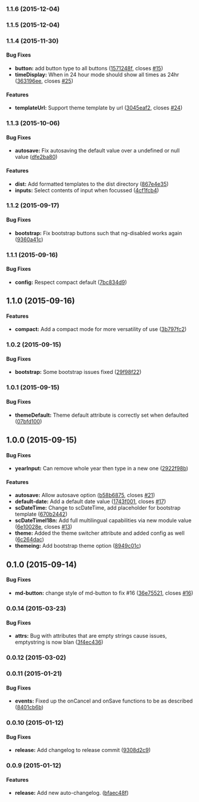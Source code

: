 ### 1.1.6 (2015-12-04)


### 1.1.5 (2015-12-04)


### 1.1.4 (2015-11-30)


#### Bug Fixes

* **button:** add button type to all buttons ([1571248f](https://github.com/sc-date-time/sc-date-time/commit/1571248fdf6eaf418a92f013c43c237b3f9de312), closes [#15](https://github.com/sc-date-time/sc-date-time/issues/15))
* **timeDisplay:** When in 24 hour mode should show all times as 24hr ([363196ee](https://github.com/sc-date-time/sc-date-time/commit/363196ee55db97439b4b02b30649ecac68cfc192), closes [#25](https://github.com/sc-date-time/sc-date-time/issues/25))


#### Features

* **templateUrl:** Support theme template by url ([3045eaf2](https://github.com/sc-date-time/sc-date-time/commit/3045eaf2abab3706b35eb139c5e3d07421dec31f), closes [#24](https://github.com/sc-date-time/sc-date-time/issues/24))


### 1.1.3 (2015-10-06)


#### Bug Fixes

* **autosave:** Fix autosaving the default value over a undefined or null value ([dfe2ba80](https://github.com/sc-date-time/sc-date-time/commit/dfe2ba80d132576d1a345e9d276812d8e2241cb6))


#### Features

* **dist:** Add formatted templates to the dist directory ([867e4e35](https://github.com/sc-date-time/sc-date-time/commit/867e4e3581ccf75ecddb805a1e1779f4ee6c20b1))
* **inputs:** Select contents of input when focussed ([4cf1fcb4](https://github.com/sc-date-time/sc-date-time/commit/4cf1fcb4cb839585a76e110e529b8ce490a4482f))


### 1.1.2 (2015-09-17)


#### Bug Fixes

* **bootstrap:** Fix bootstrap buttons such that ng-disabled works again ([9360a41c](https://github.com/sc-date-time/sc-date-time/commit/9360a41ccb3aae043a7b5b74753f9927d2ab6bee))


### 1.1.1 (2015-09-16)


#### Bug Fixes

* **config:** Respect compact default ([7bc834d9](https://github.com/sc-date-time/sc-date-time/commit/7bc834d996502f92b08da3769a610c6e4c9aed59))


## 1.1.0 (2015-09-16)


#### Features

* **compact:** Add a compact mode for more versatility of use ([3b797fc2](https://github.com/sc-date-time/sc-date-time/commit/3b797fc2b655ff451f1be560520beca868bb975e))


### 1.0.2 (2015-09-15)


#### Bug Fixes

* **bootstrap:** Some bootstrap issues fixed ([29f98f22](https://github.com/sc-date-time/sc-date-time/commit/29f98f228b2201773346ed75af23c06e909d6cfa))


### 1.0.1 (2015-09-15)


#### Bug Fixes

* **themeDefault:** Theme default attribute is correctly set when defaulted ([07bfd100](https://github.com/sc-date-time/sc-date-time/commit/07bfd100b1238dce546bf2eeae1276beb41b4f4d))


## 1.0.0 (2015-09-15)


#### Bug Fixes

* **yearInput:** Can remove whole year then type in a new one ([2922f98b](https://github.com/sc-date-time/sc-date-time/commit/2922f98b6de2e2308c4cafc02a5fdc8cd9934de4))


#### Features

* **autosave:** Allow autosave option ([b58b6875](https://github.com/sc-date-time/sc-date-time/commit/b58b6875a56f422c2ad1605cfd64e20db341800b), closes [#21](https://github.com/sc-date-time/sc-date-time/issues/21))
* **default-date:** Add a default date value ([1743f001](https://github.com/sc-date-time/sc-date-time/commit/1743f001098f2b10e57bf91ca8a816369a53d792), closes [#17](https://github.com/sc-date-time/sc-date-time/issues/17))
* **scDateTime:** Change to scDateTime, add placeholder for bootstrap template ([670b2442](https://github.com/sc-date-time/sc-date-time/commit/670b2442e0005cfc6b8a454fa4eeda12f99cdc5f))
* **scDateTimeI18n:** Add full multilingual capabilities via new module value ([6e10028e](https://github.com/sc-date-time/sc-date-time/commit/6e10028e239f4008100ddfac369ce999c1f5fd59), closes [#13](https://github.com/sc-date-time/sc-date-time/issues/13))
* **theme:** Added the theme switcher attribute and added config as well ([6c264dac](https://github.com/sc-date-time/sc-date-time/commit/6c264dacae05b24fc6e1e083d08f218a7449b6ea))
* **themeing:** Add bootstrap theme option ([8949c01c](https://github.com/sc-date-time/sc-date-time/commit/8949c01c8ccea7a73724a42594a7b85e35a1d321))


## 0.1.0 (2015-09-14)


#### Bug Fixes

* **md-button:** change style of md-button to fix #16 ([36e75521](https://github.com/sc-date-time/sc-date-time/commit/36e755217893e6a830a2324caf17b069d7b63b30), closes [#16](https://github.com/sc-date-time/sc-date-time/issues/16))


### 0.0.14 (2015-03-23)


#### Bug Fixes

* **attrs:** Bug with attributes that are empty strings cause issues, emptystring is now blan ([3f4ec436](https://github.com/sc-date-time/sc-date-time/commit/3f4ec436beb3e0bef3d6b61ea5b677533ea47fb8))


### 0.0.12 (2015-03-02)


### 0.0.11 (2015-01-21)


#### Bug Fixes

* **events:** Fixed up the onCancel and onSave functions to be as described ([8401cb6b](https://github.com/sc-date-time/sc-date-time/commit/8401cb6b8f9b0a056f3c2fbb9aba4cdb8a3ef222))


### 0.0.10 (2015-01-12)


#### Bug Fixes

* **release:** Add changelog to release commit ([9308d2c9](https://github.com/sc-date-time/sc-date-time/commit/9308d2c9270b7131394afb8d00a62132d3a5693d))


### 0.0.9 (2015-01-12)


#### Features

* **release:** Add new auto-changelog. ([bfaec48f](https://github.com/sc-date-time/sc-date-time/commit/bfaec48feb8cf498064a4d055bac50a69117d85c))

